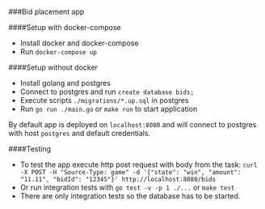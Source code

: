 ###Bid placement app

####Setup with docker-compose
* Install docker and docker-compose
* Run `docker-compose up`

####Setup without docker
* Install golang and postgres 
* Connect to postgres and run `create database bids;`
* Execute scripts `./migrations/*.up.sql` in postgres
* Run `go run ./main.go` or `make run` to start application

By default app is deployed on `localhost:8080` and will connect to postgres with host `postgres` and default credentials.

####Testing
* To test the app execute http post request with body from the task:
`curl -X POST -H "Source-Type: game" -d '{"state": "win", "amount": "11.11", "bidId": "12345"}' http://localhost:8080/bids`
* Or run integration tests with `go test -v -p 1 ./...` or `make test`
* There are only integration tests so the database has to be started.
